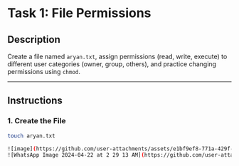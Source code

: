 # Task 1: File Permissions

## Description
Create a file named `aryan.txt`, assign permissions (read, write, execute) to different user categories (owner, group, others), and practice changing permissions using `chmod`.

---

## Instructions

### 1. Create the File
```sh
touch aryan.txt

![image](https://github.com/user-attachments/assets/e1bf9ef8-771a-429f-9128-a14b8369dd85)
![WhatsApp Image 2024-04-22 at 2 29 13 AM](https://github.com/user-attachments/assets/a413ecf1-534b-4958-9af3-5ee59686f9f1)
